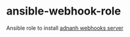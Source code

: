 # ansible-webhook-role
Ansible role to install [adnanh webhooks server](https://github.com/adnanh/webhook)
